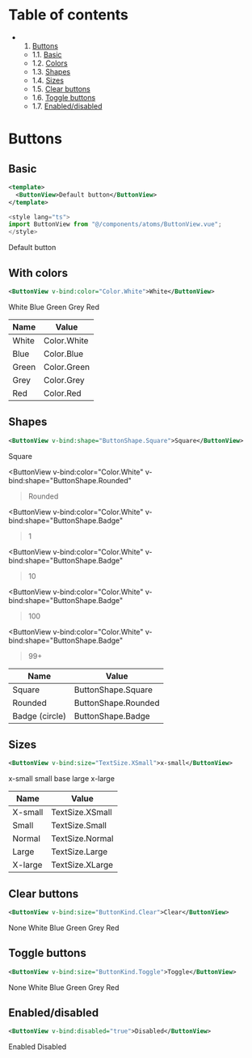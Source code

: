 # Table of contents

- 1. [Buttons](#buttons)
  - 1.1. [Basic](#buttons-basic)
  - 1.2. [Colors](#buttons-with-colors)
  - 1.3. [Shapes](#buttons-shapes)
  - 1.4. [Sizes](#buttons-sizes)
  - 1.5. [Clear buttons](#buttons-clear)
  - 1.6. [Toggle buttons](#buttons-toggle)
  - 1.7. [Enabled/disabled](#buttons-enabled-disabled)

# Buttons <a id="buttons"></a>

## Basic <a id="buttons-basic"></a>

```xml
<template>
  <ButtonView>Default button</ButtonView>
</template>
```

```ts
<style lang="ts">
import ButtonView from "@/components/atoms/ButtonView.vue";
</style>
```

<ButtonView>Default button</ButtonView>

## With colors <a id="buttons-with-colors"></a>

```xml
<ButtonView v-bind:color="Color.White">White</ButtonView>
```

<div class="overview">
<ButtonView v-bind:color="Color.White">White</ButtonView>
<ButtonView v-bind:color="Color.Blue">Blue</ButtonView>
<ButtonView v-bind:color="Color.Green">Green</ButtonView>
<ButtonView v-bind:color="Color.Grey">Grey</ButtonView>
<ButtonView v-bind:color="Color.Red">Red</ButtonView>
</div>

| Name  | Value       |
| ----- | ----------- |
| White | Color.White |
| Blue  | Color.Blue  |
| Green | Color.Green |
| Grey  | Color.Grey  |
| Red   | Color.Red   |

## Shapes <a id="buttons-shapes"></a>

```xml
<ButtonView v-bind:shape="ButtonShape.Square">Square</ButtonView>
```

<div class="overview">
<ButtonView
  v-bind:color="Color.White"
  v-bind:shape="ButtonShape.Square"
>Square</ButtonView>

<ButtonView
v-bind:color="Color.White"
v-bind:shape="ButtonShape.Rounded"

> Rounded</ButtonView>

<ButtonView
v-bind:color="Color.White"
v-bind:shape="ButtonShape.Badge"

> 1</ButtonView>

<ButtonView
v-bind:color="Color.White"
v-bind:shape="ButtonShape.Badge"

> 10</ButtonView>

<ButtonView
v-bind:color="Color.White"
v-bind:shape="ButtonShape.Badge"

> 100</ButtonView>

<ButtonView
v-bind:color="Color.White"
v-bind:shape="ButtonShape.Badge"

> 99+</ButtonView>

</div>

| Name           | Value               |
| -------------- | ------------------- |
| Square         | ButtonShape.Square  |
| Rounded        | ButtonShape.Rounded |
| Badge (circle) | ButtonShape.Badge   |

## Sizes <a id="buttons-sizes"></a>

```xml
<ButtonView v-bind:size="TextSize.XSmall">x-small</ButtonView>
```

<div class="overview">
<ButtonView
      v-bind:color="Color.White"
      v-bind:shape="ButtonShape.Rounded"
      v-bind:size="TextSize.XSmall"
      >x-small</ButtonView
    >
    <ButtonView
      v-bind:color="Color.White"
      v-bind:shape="ButtonShape.Rounded"
      v-bind:size="TextSize.Small"
      >small</ButtonView
    >
    <ButtonView
      v-bind:color="Color.White"
      v-bind:shape="ButtonShape.Rounded"
      v-bind:size="TextSize.Normal"
      >base</ButtonView
    >
    <ButtonView
      v-bind:color="Color.White"
      v-bind:shape="ButtonShape.Rounded"
      v-bind:size="TextSize.Large"
      >large</ButtonView
    >
    <ButtonView
      v-bind:color="Color.White"
      v-bind:shape="ButtonShape.Rounded"
      v-bind:size="TextSize.XLarge"
      >x-large</ButtonView
    >
</div>

| Name    | Value           |
| ------- | --------------- |
| X-small | TextSize.XSmall |
| Small   | TextSize.Small  |
| Normal  | TextSize.Normal |
| Large   | TextSize.Large  |
| X-large | TextSize.XLarge |

## Clear buttons <a id="buttons-clear"></a>

```xml
<ButtonView v-bind:size="ButtonKind.Clear">Clear</ButtonView>
```

<div class="overview">
   <ButtonView
      v-bind:color="Color.None"
      v-bind:shape="ButtonShape.Rounded"
      v-bind:kind="ButtonKind.Clear"
      >None</ButtonView
    >
    <ButtonView
      v-bind:color="Color.White"
      v-bind:shape="ButtonShape.Rounded"
      v-bind:kind="ButtonKind.Clear"
      >White</ButtonView
    >
    <ButtonView
      v-bind:color="Color.Blue"
      v-bind:shape="ButtonShape.Rounded"
      v-bind:kind="ButtonKind.Clear"
      >Blue</ButtonView
    >
    <ButtonView
      v-bind:color="Color.Green"
      v-bind:shape="ButtonShape.Rounded"
      v-bind:kind="ButtonKind.Clear"
      >Green</ButtonView
    >
    <ButtonView
      v-bind:color="Color.Grey"
      v-bind:shape="ButtonShape.Rounded"
      v-bind:kind="ButtonKind.Clear"
      >Grey</ButtonView
    >
    <ButtonView
      v-bind:color="Color.Red"
      v-bind:shape="ButtonShape.Rounded"
      v-bind:kind="ButtonKind.Clear"
      >Red</ButtonView
    >
</div>

## Toggle buttons <a id="buttons-toggle"></a>

```xml
<ButtonView v-bind:size="ButtonKind.Toggle">Toggle</ButtonView>
```

<div class="overview">
   <ButtonView
      v-bind:color="Color.None"
      v-bind:shape="ButtonShape.Rounded"
      v-bind:kind="ButtonKind.Toggle"
      >None</ButtonView
    >
    <ButtonView
      v-bind:color="Color.White"
      v-bind:shape="ButtonShape.Rounded"
      v-bind:kind="ButtonKind.Toggle"
      >White</ButtonView
    >
    <ButtonView
      v-bind:color="Color.Blue"
      v-bind:shape="ButtonShape.Rounded"
      v-bind:kind="ButtonKind.Toggle"
      >Blue</ButtonView
    >
    <ButtonView
      v-bind:color="Color.Green"
      v-bind:shape="ButtonShape.Rounded"
      v-bind:kind="ButtonKind.Toggle"
      >Green</ButtonView
    >
    <ButtonView
      v-bind:color="Color.Grey"
      v-bind:shape="ButtonShape.Rounded"
      v-bind:kind="ButtonKind.Toggle"
      >Grey</ButtonView
    >
    <ButtonView
      v-bind:color="Color.Red"
      v-bind:shape="ButtonShape.Rounded"
      v-bind:kind="ButtonKind.Toggle"
      >Red</ButtonView
    >
</div>

## Enabled/disabled <a id="buttons-enabled-disabled"></a>

```xml
<ButtonView v-bind:disabled="true">Disabled</ButtonView>
```

<div class="overview">
<ButtonView
      v-bind:color="Color.Red"
      v-bind:shape="ButtonShape.Rounded"
      v-bind:kind="ButtonKind.Filled"
      v-bind:disabled="false"
      >Enabled</ButtonView
    >
    <ButtonView
      v-bind:color="Color.Red"
      v-bind:shape="ButtonShape.Rounded"
      v-bind:kind="ButtonKind.Filled"
      v-bind:disabled="true"
      >Disabled</ButtonView
    >
</div>
